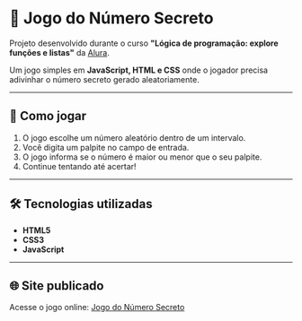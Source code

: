 # 🎯 Jogo do Número Secreto

Projeto desenvolvido durante o curso **"Lógica de programação: explore funções e listas"** da [Alura](https://www.alura.com.br/).

Um jogo simples em **JavaScript, HTML e CSS** onde o jogador precisa adivinhar o número secreto gerado aleatoriamente.

---

## 🚀 Como jogar
1. O jogo escolhe um número aleatório dentro de um intervalo.
2. Você digita um palpite no campo de entrada.
3. O jogo informa se o número é maior ou menor que o seu palpite.
4. Continue tentando até acertar!

---

## 🛠 Tecnologias utilizadas
- **HTML5**
- **CSS3**
- **JavaScript**

---

## 🌐 Site publicado

Acesse o jogo online: [Jogo do Número Secreto](https://pablofranca-tech.github.io/jogoDoNumeroSecreto/)
